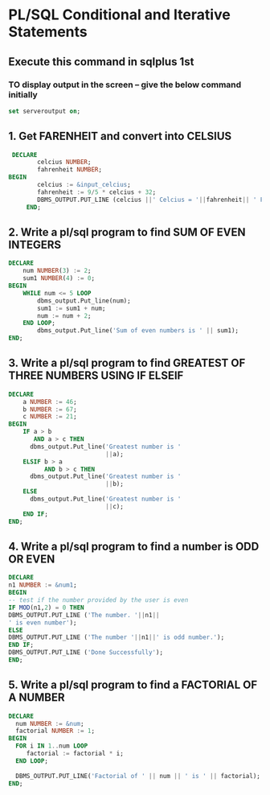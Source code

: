 # PL/SQL Conditional and Iterative Statements
## Execute this command in sqlplus 1st 
### TO display output in the screen – give the below command initially 
```sql
set serveroutput on;
```
## 1. Get FARENHEIT and convert into CELSIUS

``` sql
 DECLARE
        celcius NUMBER;
        fahrenheit NUMBER;
BEGIN
        celcius := &input_celcius;
        fahrenheit := 9/5 * celcius + 32;
        DBMS_OUTPUT.PUT_LINE (celcius ||' Celcius = '||fahrenheit|| ' Fahrenheit');
     END;
```

## 2. Write a pl/sql program to find SUM OF EVEN INTEGERS

``` sql
DECLARE
    num NUMBER(3) := 2;
    sum1 NUMBER(4) := 0;
BEGIN
    WHILE num <= 5 LOOP
        dbms_output.Put_line(num);
        sum1 := sum1 + num;
        num := num + 2;
    END LOOP;
        dbms_output.Put_line('Sum of even numbers is ' || sum1);
END;
```

## 3. Write a pl/sql program to find GREATEST OF THREE NUMBERS USING IF ELSEIF

``` sql
DECLARE
    a NUMBER := 46;
    b NUMBER := 67;
    c NUMBER := 21;
BEGIN
    IF a > b
       AND a > c THEN
      dbms_output.Put_line('Greatest number is '
                           ||a);
    ELSIF b > a
          AND b > c THEN
      dbms_output.Put_line('Greatest number is '
                           ||b);
    ELSE
      dbms_output.Put_line('Greatest number is '
                           ||c);
    END IF;
END;
 ```
 
 ## 4. Write a pl/sql program to find a number is ODD OR EVEN
 
 ``` sql
DECLARE
n1 NUMBER := &num1;
BEGIN
-- test if the number provided by the user is even
IF MOD(n1,2) = 0 THEN
DBMS_OUTPUT.PUT_LINE ('The number. '||n1||
' is even number');
ELSE
DBMS_OUTPUT.PUT_LINE ('The number '||n1||' is odd number.');
END IF;
DBMS_OUTPUT.PUT_LINE ('Done Successfully');
END;
 ```
 
 ## 5. Write a pl/sql program to find a FACTORIAL OF A NUMBER
 
 ``` sql
 DECLARE
   num NUMBER := &num;
   factorial NUMBER := 1;
BEGIN
   FOR i IN 1..num LOOP
      factorial := factorial * i;
   END LOOP;
   
   DBMS_OUTPUT.PUT_LINE('Factorial of ' || num || ' is ' || factorial);
END;
 ```


